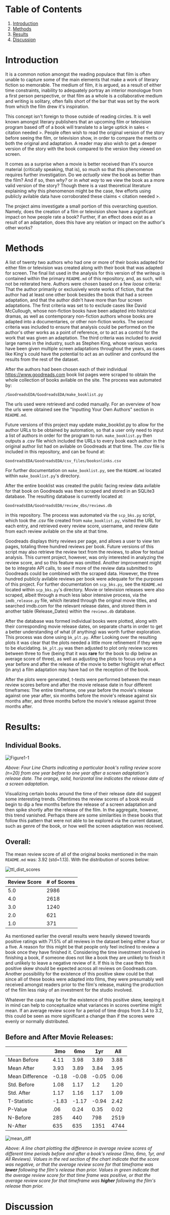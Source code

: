 # Table of Contents
1. [Introduction](#introduction)
2. [Methods](#methods)
3. [Results](#results)
4. [Discussion](#Discussion)

# Introduction

It is a common notion amongst the reading populace that film is often unable
to capture some of the main elements that make a work of literary fiction so memorable.
The medium of film, it is argued, as a result of either time constraints, inability
to adequately portray an interior monologue from a first person perspective, or
that film as a whole is a collaborative medium and writing is solitary, often falls
short of the bar that was set by the work from which the film drew it's inspiration.

This concept isn't foreign to those outside of reading circles. It is well known
amongst literary publishers that an upcoming film or television program based off
of a book will translate to a large uptick in sales < citation needed >. People often
wish to read the original version of the story before seeing the film, or television
show, in order to compare the merits or both the original and adaptation. A reader
may also wish to get a deeper version of the story with the book compared to the
version they viewed on screen.

It comes as a surprise when a movie is better received than it's source material
(critically speaking, that is), so much so that this phenomenon requires further
investigation. Do we *actually* view the book as better than the film? And
if so, then *why?* or in *what way* to we view the book as a more valid
version of the story? Though there is a vast theoretical literature explaining why
this phenomenon might be the case, few efforts using publicly avilable data have
corroborated these claims < citation needed >.

The project aims investigate a small portion of this overarching question. Namely,
does the creation of a film or television show have a significant impact on how
people rate a book? Further, if an effect does exist as a result of an adaptation,
does this have any relation or impact on the author's other works?

# Methods

A list of twenty two authors who had one or more of their books adapted for either
film or television was created along with their book that was adapted for screen.
The final list used in the analysis for this version of the writeup is contained
within the primary `README.md` of this repository, and, as such, will not be reiterated
here. Authors were chosen based on a few *loose* criteria: That the author primarily
or exclusively wrote works of fiction, that the author had at least one other book
besides the book that had a screen adaptation, and that the author didn't have more than
four screen adaptations. The first criteria was set to to exclude cases like David
McCullough, whose non-fiction books have been adapted into historical dramas, as well as
contemporary non-fiction authors whose books are adapted into a documentaries, or other
non-fiction works. The second criteria was included to ensure that analysis could be
performed on the author's other works as a point of reference, or to act as a control
for the work that was given an adaptation. The third criteria was included to avoid large
names in the industry, such as Stephen King, whose various works have been given
multiple screen adaptations throughout the years, as cases like King's could have
the potential to act as an outliner and confound the results from the rest of the dataset.

After the authors had been chosen each of their individual https://www.goodreads.com book list
pages were scraped to obtain the whole collection of books avilable on the site. The process was
automated by:

```/GoodreadsEDA/GoodreadsEDA/make_booklist.py```

The urls used were retrieved and coded manually. For an overview of how the urls were obtained see
the "Inputting Your Own Authors" section in `README.md`.

Future versions of this project may update make_booklist.py to allow for the author URLs to be
obtained by automation, so that a user only need to input a list of authors in order for the program
to run. `make_booklist.py` then outputs a .csv file which included the URLs to every book each
author in the original author list had on avilable on Goodreads at that time. The .csv file is
included in this repository, and can be found at:

```GoodreadsEDA/GoodreadsEDA/csv_files/booksnlinks.csv```

For further documentation on `make_booklist.py`, see the `README.md` located within
`make_booklist.py`'s directory.

After the entire booklist was created the public facing review data avilable for that book on
Goodreads was then scraped and stored in an SQLite3 database. The resulting database is currently
located at:

```GoodreadsEDA/GoodreadsEDA/review_dbs/reviews.db```

in this repository. The process was automated via the `scp_bks.py` script, which took the
.csv file created from `make_booklist.py`, visited the URL for each entry, and retrieved every
review score, username, and review date from each review avilable on the site at that time.

Goodreads displays thirty reviews per page, and allows a user to view ten pages, totaling three
hundred reviews per book. Future versions of this script may also retrieve the review text from the
reviews, to allow for textual analysis. This current project, however, was only interested in
analyzing the review score, and so this feature was omitted. Another improvement might be to
integrate API calls, to see if more of the review data submitted to Goodreads could be combined with
the scraped data. However, the three hundred publicly avilable reviews per book were adequate for
the purposes of this project. For further documentation on `scp_bks.py`, see the `README.md`
located within `scp_bks.py`'s directory. Movie or television releases were also scraped, albeit
through a much less labor intensive process, via the `imdb_release.py` file, which iterated through
the original movie titles, and searched imdb.com for the relevant release dates, and stored them in
another table (Release_Dates) within the `reviews.db` database.

After the database was formed individual books were plotted, along with their corresponding
movie release dates, on separate charts in order to get a better understanding of what (if anything)
was worth further exploration. This process was done using `bk_plt.py`. After Looking over the
resulting plots it was clear that the plots needed a little more refinement if they were to be
elucidating. `bk_plt.py` was then adjusted to plot only review scores between three to five (being
that it was **rare** for the book to dip below an average score of three), as well as adjusting the
plots to focus only on a year before and after the release of the movie to better highlight what
effect (in any) a film adaptation may have had on the reception of the book.

After the plots were generated, t-tests were performed between the mean review scores before and
after the movie release date in four different timeframes: The entire timeframe, one year before
the movie's release against one year after, six months before the movie's release against six months
after, and three months before the movie's release against three months after.

# Results:

## Individual Books.

![Figure1-1](https://github.com/tjgran01/GoodreadsEDA/blob/master/docs/img/single_bks.png)

*Above: Four Line Charts indicating a particular book's rolling review score (n=20) from one
year before to one year after a screen adaptation's release date. The orange, solid, horizontal
line indicates the release date of a screen adaptation.*

Visualizing certain books around the time of their release date did suggest some interesting trends.
Oftentimes the review scores of a book would begin to dip a few months before the release of a
screen adaptation and then spike shortly after the release of the film. In the aggregate, however,
this trend vanished. Perhaps there are some similarities in these books that follow this pattern
that were not able to be explored via the current dataset, such as genre of the book, or how well
the screen adaptation was received.

## Overall:

The mean review score of all of the original books mentioned in the main `README.md` was:
3.92 (std=1.13). With the distribution of scores below:

![ttl_dist_scores](https://github.com/tjgran01/GoodreadsEDA/blob/master/docs/img/ttl_review_scores.png)

|Review Score|# of Scores|        
|---|---|
|5.0|2986|
|4.0|2618|
|3.0|1240|
|2.0|621|
|1.0|371|

As mentioned earlier the overall results were heavily skewed towards positive ratings with 71.5% of
all reviews in the dataset being either a four or a five. A reason for this might be that people
only feel inclined to review a book once they have finished it. Considering the time investment
involved in finishing a book, if someone does not like a book they are unlikely to finish it and
unlikely to leave a negative review of it. If this is the case then this positive skew should be
expected across all reviews on Goodreads.com. Another possibility for the existence of this positive
skew could be that since all of these books were adapted into films, they were presumably well
received amongst readers prior to the film's release, making the production of the film less risky
of an investment for the studio involved.

Whatever the case may be for the existence of this positive skew, keeping it in mind can help to
conceptualize what variances in scores overtime might mean. If an average review score for a period
of time drops from 3.4 to 3.2, this could be seen as more significant a change than if the scores
were evenly or normally distributed.

## Before and After Movie Releases:

|                 | 3mo   | 6mo   | 1yr   | All  |
|-----------------|-------|-------|-------|------|
| Mean Before     | 4.11  | 3.98  | 3.89  | 3.88 |
| Mean After      | 3.93  | 3.89  | 3.84  | 3.95 |
| Mean Difference | -0.18 | -0.08 | -0.05 | 0.06 |
| Std. Before     | 1.08  | 1.17  | 1.2   | 1.20 |
| Std. After      | 1.17  | 1.16  | 1.17  | 1.09 |
| T-Statistic     | -1.83 | -1.17 | -0.94 | 2.42 |
| P-Value         | .06   | 0.24  | 0.35  | 0.02 |
| N-Before        | 285   | 440   | 798   | 2519 |
| N-After         | 635   | 635   | 1351  | 4744 |

![mean_diff](https://github.com/tjgran01/GoodreadsEDA/blob/master/docs/img/mean_diff.png)

*Above: A line chart plotting the difference in average review scores of different time periods
before and after a book's release (3mo, 6mo, 1yr, and All Reviews). Values in the red section of
the chart indicate that the score was negative, or that the average review score for that timeframe
was **lower** following the film's release than prior. Values in green indicate that the average
review score for that time frame was positive, or that the average review score for that
timeframe was **higher** following the film's release than prior.*






# Discussion
